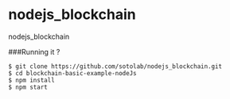 # nodejs_blockchain
nodejs_blockchain

###Running it ?

    $ git clone https://github.com/sotolab/nodejs_blockchain.git
    $ cd blockchain-basic-example-nodeJs
    $ npm install
    $ npm start

